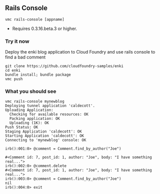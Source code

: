 ## Rails Console

    vmc rails-console [appname]

- Requires 0.3.16.beta.3 or higher.

### Try it now

Deploy the enki blog application to Cloud Foundry and use rails console to find a bad comment

    git clone https://github.com/cloudfoundry-samples/enki
    cd enki
    bundle install; bundle package
    vmc push

### What you should see

    vmc rails-console mynewblog
    Deploying tunnel application 'caldecott'.
    Uploading Application:
      Checking for available resources: OK
      Packing application: OK
      Uploading (1K): OK
    Push Status: OK
    Staging Application 'caldecott': OK
    Starting Application 'caldecott': OK
    Connecting to 'mynewblog' console: OK

    irb():001:0> @comment = Comment.find_by_author("Joe")

    #<Comment id: 7, post_id: 1, author: "Joe", body: "I have something real...">
    irb():002:0> @comment.delete
    #<Comment id: 7, post_id: 1, author: "Joe", body: "I have something real...">
    irb():003:0> @comment = Comment.find_by_author("Joe")
    nil
    irb():004:0> exit
